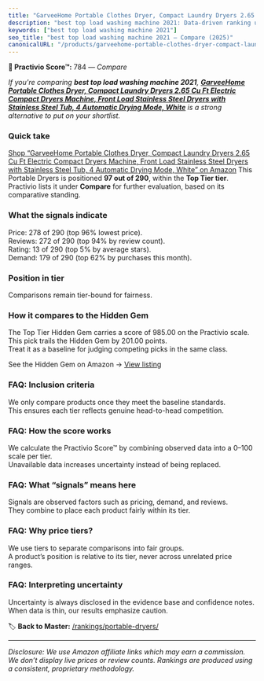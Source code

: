 ```yaml
---
title: "GarveeHome Portable Clothes Dryer, Compact Laundry Dryers 2.65 Cu Ft Electric Compact Dryers Machine, Front Load Stainless Steel Dryers with Stainless Steel Tub, 4 Automatic Drying Mode, White"
description: "best top load washing machine 2021: Data-driven ranking using the Practivio Score™. Positioned by quality, value, demand, findability, momentum."
keywords: ["best top load washing machine 2021"]
seo_title: "best top load washing machine 2021 — Compare (2025)"
canonicalURL: "/products/garveehome-portable-clothes-dryer-compact-laundry-dryers-265-cu-ft-electric-compact-dryers-machine-front-load-stainless-steel-dryers-with-stainless-steel-tub-4-automatic-drying-mode-white-B0DKXQJBDH/"
---
```


**🛒 Practivio Score™:** 784 — _Compare_


*If you're comparing **best top load washing machine 2021**, **[GarveeHome Portable Clothes Dryer, Compact Laundry Dryers 2.65 Cu Ft Electric Compact Dryers Machine, Front Load Stainless Steel Dryers with Stainless Steel Tub, 4 Automatic Drying Mode, White](https://www.amazon.com/dp/B0DKXQJBDH?tag=practivio-20)** is a strong alternative to put on your shortlist.*
### Quick take
[Shop “GarveeHome Portable Clothes Dryer, Compact Laundry Dryers 2.65 Cu Ft Electric Compact Dryers Machine, Front Load Stainless Steel Dryers with Stainless Steel Tub, 4 Automatic Drying Mode, White” on Amazon](https://www.amazon.com/dp/B0DKXQJBDH?tag=practivio-20)
This Portable Dryers is positioned **97 out of 290**, within the **Top Tier tier**.  
Practivio lists it under **Compare** for further evaluation, based on its comparative standing.

### What the signals indicate
Price: 278 of 290 (top 96% lowest price).  
Reviews: 272 of 290 (top 94% by review count).  
Rating: 13 of 290 (top 5% by average stars).  
Demand: 179 of 290 (top 62% by purchases this month).

### Position in tier
Comparisons remain tier-bound for fairness.

### How it compares to the Hidden Gem
The Top Tier Hidden Gem carries a score of 985.00 on the Practivio scale.  
This pick trails the Hidden Gem by 201.00 points.  
Treat it as a baseline for judging competing picks in the same class.  

See the Hidden Gem on Amazon → [View listing](https://www.amazon.com/dp/B0799Q45TT?tag=practivio-20)

### FAQ: Inclusion criteria
We only compare products once they meet the baseline standards.  
This ensures each tier reflects genuine head-to-head competition.

### FAQ: How the score works
We calculate the Practivio Score™ by combining observed data into a 0–100 scale per tier.  
Unavailable data increases uncertainty instead of being replaced.

### FAQ: What “signals” means here
Signals are observed factors such as pricing, demand, and reviews.  
They combine to place each product fairly within its tier.

### FAQ: Why price tiers?
We use tiers to separate comparisons into fair groups.  
A product’s position is relative to its tier, never across unrelated price ranges.

### FAQ: Interpreting uncertainty
Uncertainty is always disclosed in the evidence base and confidence notes.  
When data is thin, our results emphasize caution.

<!-- Missing template for Compare/CompareWithinPriceClass -->


🏷️ **Back to Master:** [/rankings/portable-dryers/](/rankings/portable-dryers/)

---
_Disclosure: We use Amazon affiliate links which may earn a commission. We don’t display live prices or review counts. Rankings are produced using a consistent, proprietary methodology._

